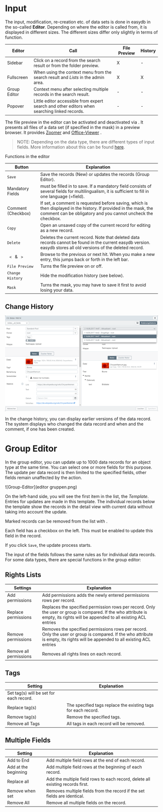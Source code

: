 # Input


The input, modification, re-creation etc. of data sets is done in easydb in the so-called **Editor**. Depending on where the editor is called from, it is displayed in different sizes. The different sizes differ only slightly in terms of function.

|Editor|Call|File Preview|History|
|--|--|--|--|
|Sidebar|Click on a record from the search result or from the folder preview. |X|-|
|Fullscreen|When using the context menu from the search result and *Lists* in the admin area. |X|X|
|Group Editor|Context menu after selecting multiple records in the search result. |-|-|
|Popover|Little editor accessible from expert search and other editors when searching linked records. |-|-|

The file preview in the editor can be activated and deactivated via <i class="fa fa-picture-o" aria-hidden="true"></i>. It presents all files of a data set (if specified in the mask) in a preview browser. It provides [Zoomer](../../features/datatypes/datatypes.html#tools) and [Office-Viewer](../../features/datatypes/datatypes.html#tools) .

> NOTE: Depending on the data type, there are different types of input fields. More information about this can be found [here](../../features/datatypes/datatypes.html).

Functions in the editor

|Button|Explanation|
|--|--|
|<code class="button">Save</code>|Save the records (New) or updates the records (Group Editor). |
|Mandatory Fields | must be filled in to save. If a mandatory field consists of several fields for multilingualism, it is sufficient to fill in one language (=field). |
|Comment (Checkbox)|If set, a comment is requested before saving, which is then displayed in the history. If provided in the mask, the comment can be obligatory and you cannot uncheck the checkbox. |
|<code class="button">Copy</code>|Open an unsaved copy of the current record for editing as a new record. |
|<code class="button">Delete</code>|Deletes the current record. Note that deleted data records cannot be found in the current easydb version. easydb stores all old versions of the deleted record. |
|<code class="button"> < </code> & <code class="button"> > </code>|Browse to the previous or next hit. When you make a new entry, this jumps back or forth in the left bar. |
|<code class="button">File Preview</code>|Turns the file preview on or off. |
|<code class="button">Change History</code>|Hide the modification history (see below). |
|<code class="button">Mask</code>|Turns the mask, you may have to save it first to avoid losing your data. |


## <a name="history"></a> Change History

![Change History in Full Screen Editor](historie.png)

In the change history, you can display earlier versions of the data record. The system displays who changed the data record and when and the comment, if one has been created.


# <a name="group"></a>Group Editor

In the group editor, you can update up to 1000 data records for an object type at the same time. You can select one or more fields for this purpose. The update per data record is then limited to the specified fields, other fields remain unaffected by the action.

![Group-Editor](editor gruppen.png)

On the left-hand side, you will see the first item in the list, the *Template*. Entries for updates are made in this template. The individual records below the template show the records in the detail view with current data without taking into account the update.

Marked records can be removed from the list with <i class="fa fa-minus"></i>.

Each field has a checkbox on the left. This must be enabled to update this field in the record.

If you click <code class="button">Save</code>, the update process starts.

The input of the fields follows the same rules as for individual data records. For some data types, there are special functions in the group editor:

## Rights Lists

|Settings|Explanation|
|--|--|
|Add permissions|Add permissions adds the newly entered permissions rows per record. |
|Replace permissions|Replaces the specified permission rows per record. Only the user or group is compared. If the who attribute is empty, its rights will be appended to all existing ACL entries
|Remove permissions|Removes the specified permissions rows per record. Only the user or group is compared. If the who attribute is empty, its rights will be appended to all existing ACL entries
|Remove all permissions|Removes all rights lines on each record. |

## Tags

|Setting|Explanation|
|--|--|
|Set tag(s) will be set for each record. |
|Replace tag(s)|The specified tags replace the existing tags for each record. |
|Remove tag(s)|Remove the specified tags. |
|Remove all Tags|All tags in each record will be removed. |

## Multiple Fields

|Setting|Explanation|
|--|--|
|Add to End|Add multiple field rows at the end of each record. |
|Add at the beginning|Add multiple field rows at the beginning of each record. |
|Replace all|Add the multiple field rows to each record, delete all existing records first. |
|Remove when set|Removes multiple fields from the record if the set fields are identical. |
|Remove All|Remove all multiple fields on the record.|

